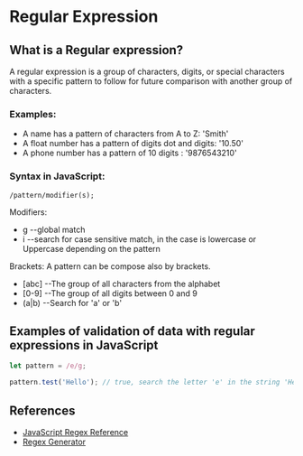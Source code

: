 # Regular Expression

## What is a Regular expression?
A regular expression is a group of characters, digits, or special characters with a specific pattern to follow for future comparison with another group of characters.

### Examples:
- A name has a pattern of characters from A to Z: 'Smith'
- A float number has a pattern of digits dot and digits: '10.50'
- A phone number has a pattern of 10 digits : '9876543210'

### Syntax in JavaScript:

 ```/pattern/modifier(s);```
 
Modifiers:
- g --global match
- i --search for case sensitive match, in the case is lowercase or Uppercase depending on the pattern

Brackets:
A pattern can be compose also by brackets.

- [abc] --The group of all characters from the alphabet
- [0-9] --The group of all digits between 0 and 9
- (a|b) --Search for 'a' or 'b'

## Examples of validation of data with regular expressions in JavaScript

 ```javascript
 let pattern = /e/g;
 
 pattern.test('Hello'); // true, search the letter 'e' in the string 'Hello' and returns a boolean
```


## References
- [JavaScript Regex Reference](https://www.w3schools.com/jsref/jsref_obj_regexp.asp)
- [Regex Generator](https://regex101.com/)
